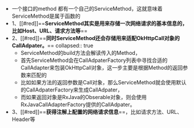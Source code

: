 - 一个接口的method 都有一个自己的ServiceMethod，这就意味着ServiceMethod是属于函数的
- 1、[[#red]]==**ServiceMethod其实是用来存储一次网络请求的基本信息的，比如Host、URL、请求方法等**==
- 2、[[#red]]==**同时ServiceMethod还会存储用来适配OkHttpCall对象的CallAdpater。**==
  collapsed:: true
	- ServiceMethod的build方法会解读传入的Method，
	- 首先ServiceMethod会在CallAdpaterFactory列表中寻找合适的CallAdapter来包装OkHttpCall对象，这一步主要是根据Method的返回参数来匹配的
	- 比如如果方法的返回参数是Call对象，那么ServiceMethod就会使用默认的CallAdpaterFactory来生成CallAdpater，
	- 而如果返回对象是RxJava的Obserable对象，则会使用RxJavaCallAdapterFactory提供的CallAdpater。
- 3、[[#red]]==**获得注解上配置的网络请求信息**==，比如请求方法、URL、Header等